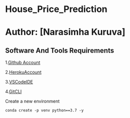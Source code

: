 # House_Price_Prediction
# Author: [Narasimha Kuruva]


## Software And Tools Requirements

1.[Github Account](https://github.com)

2.[HerokuAccount](https://heroku.com)

3.[VSCodeIDE](https://code.visualstudio.com/)

4.[GitCLI](https://git-scm.com/book/en/v2/Getting-Started-The-Command-Line)

Create a new environment

```
conda create -p venv python==3.7 -y

```
